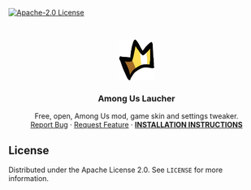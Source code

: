 [![Apache-2.0 License][license-shield]][license-url]

<br />
<p align="center">
  <a href="https://github.com/TMShader/among-us-launcher">
    <img src="app_icon3.png" alt="Logo" width="69" height="80">
  </a>

  <h3 align="center">Among Us Laucher</h3>

  <p align="center">
    Free, open, Among Us mod, game skin and settings tweaker.
    <br />
    <a href="https://github.com/TMShader/among-us-launcher/issues">Report Bug</a>
    ·
    <a href="https://github.com/TMShader/among-us-launcher/issues">Request Feature</a>
    ·
    <a href="#installation"><b>INSTALLATION INSTRUCTIONS</b></a>
  </p>
</p>

## License

Distributed under the Apache License 2.0. See `LICENSE` for more information.

[license-shield]: https://img.shields.io/github/license/TMShader/among-us-launcher.svg?style=flat-square
[license-url]: https://github.com/TMShader/among-us-launcher/blob/master/LICENSE
[appveyor-shield]: https://img.shields.io/appveyor/build/TMShader/among-us-launcher
[appveyor-url]: https://ci.appveyor.com/project/TMShader/among-us-launcher
